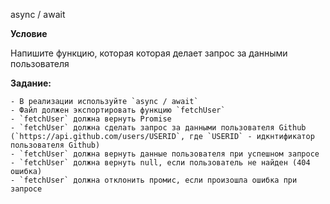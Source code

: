 async / await

**Условие**

Напишите функцию, которая которая делает запрос за данными пользователя

**Задание:**

    - В реализации используйте `async / await`
    - Файл должен экспортировать функцию `fetchUser`
    - `fetchUser` должна вернуть Promise
    - `fetchUser` должна сделать запрос за данными пользователя Github (`https://api.github.com/users/USERID`, где `USERID` - идкнтификатор пользователя Github)
    - `fetchUser` должна вернуть данные пользователя при успешном запросе
    - `fetchUser` должна вернуть null, если пользователь не найден (404 ошибка)
    - `fetchUser` должна отклонить промис, если произошла ошибка при запросе

